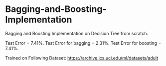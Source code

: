 # Bagging-and-Boosting-Implementation
Bagging and Boosting Implementation on Decision Tree from scratch.

Test Error = 7.41%.
Test Error for bagging = 2.31%.
Test Error for boosting = 7.41%.

Trained on Following Dataset: https://archive.ics.uci.edu/ml/datasets/adult
